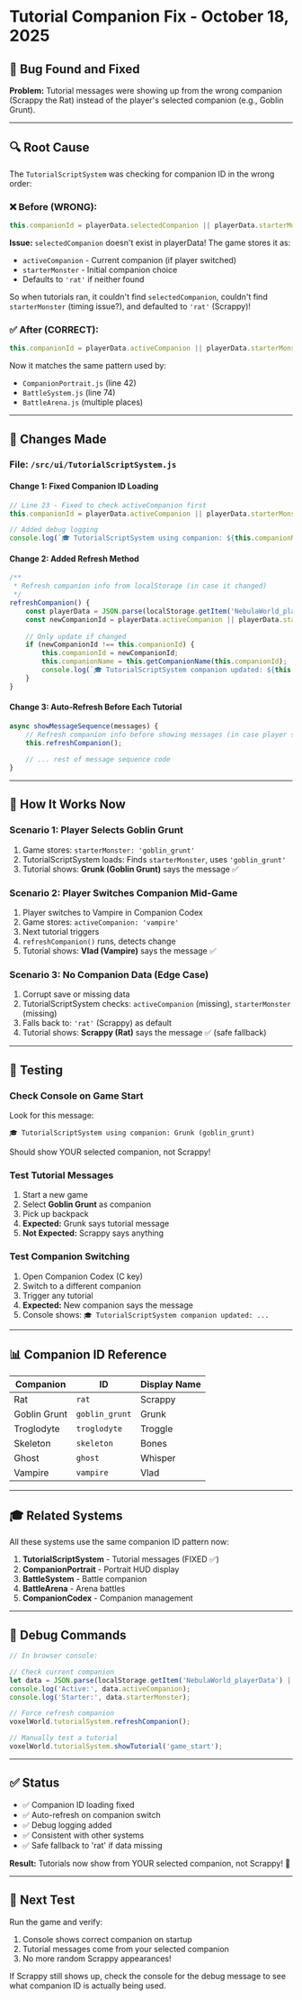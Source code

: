 # Tutorial Companion Fix - October 18, 2025

## 🐛 Bug Found and Fixed

**Problem:** Tutorial messages were showing up from the wrong companion (Scrappy the Rat) instead of the player's selected companion (e.g., Goblin Grunt).

---

## 🔍 Root Cause

The `TutorialScriptSystem` was checking for companion ID in the wrong order:

### ❌ Before (WRONG):
```javascript
this.companionId = playerData.selectedCompanion || playerData.starterMonster || 'rat';
```

**Issue:** `selectedCompanion` doesn't exist in playerData! The game stores it as:
- `activeCompanion` - Current companion (if player switched)
- `starterMonster` - Initial companion choice
- Defaults to `'rat'` if neither found

So when tutorials ran, it couldn't find `selectedCompanion`, couldn't find `starterMonster` (timing issue?), and defaulted to `'rat'` (Scrappy)!

### ✅ After (CORRECT):
```javascript
this.companionId = playerData.activeCompanion || playerData.starterMonster || 'rat';
```

Now it matches the same pattern used by:
- `CompanionPortrait.js` (line 42)
- `BattleSystem.js` (line 74)
- `BattleArena.js` (multiple places)

---

## 🔧 Changes Made

### File: `/src/ui/TutorialScriptSystem.js`

#### Change 1: Fixed Companion ID Loading
```javascript
// Line 23 - Fixed to check activeCompanion first
this.companionId = playerData.activeCompanion || playerData.starterMonster || 'rat';

// Added debug logging
console.log(`🎓 TutorialScriptSystem using companion: ${this.companionName} (${this.companionId})`);
```

#### Change 2: Added Refresh Method
```javascript
/**
 * Refresh companion info from localStorage (in case it changed)
 */
refreshCompanion() {
    const playerData = JSON.parse(localStorage.getItem('NebulaWorld_playerData') || '{}');
    const newCompanionId = playerData.activeCompanion || playerData.starterMonster || 'rat';
    
    // Only update if changed
    if (newCompanionId !== this.companionId) {
        this.companionId = newCompanionId;
        this.companionName = this.getCompanionName(this.companionId);
        console.log(`🎓 TutorialScriptSystem companion updated: ${this.companionName} (${this.companionId})`);
    }
}
```

#### Change 3: Auto-Refresh Before Each Tutorial
```javascript
async showMessageSequence(messages) {
    // Refresh companion info before showing messages (in case player switched companions)
    this.refreshCompanion();
    
    // ... rest of message sequence code
}
```

---

## 🎯 How It Works Now

### Scenario 1: Player Selects Goblin Grunt
1. Game stores: `starterMonster: 'goblin_grunt'`
2. TutorialScriptSystem loads: Finds `starterMonster`, uses `'goblin_grunt'`
3. Tutorial shows: **Grunk (Goblin Grunt)** says the message ✅

### Scenario 2: Player Switches Companion Mid-Game
1. Player switches to Vampire in Companion Codex
2. Game stores: `activeCompanion: 'vampire'`
3. Next tutorial triggers
4. `refreshCompanion()` runs, detects change
5. Tutorial shows: **Vlad (Vampire)** says the message ✅

### Scenario 3: No Companion Data (Edge Case)
1. Corrupt save or missing data
2. TutorialScriptSystem checks: `activeCompanion` (missing), `starterMonster` (missing)
3. Falls back to: `'rat'` (Scrappy) as default
4. Tutorial shows: **Scrappy (Rat)** says the message ✅ (safe fallback)

---

## 🧪 Testing

### Check Console on Game Start
Look for this message:
```
🎓 TutorialScriptSystem using companion: Grunk (goblin_grunt)
```

Should show YOUR selected companion, not Scrappy!

### Test Tutorial Messages
1. Start a new game
2. Select **Goblin Grunt** as companion
3. Pick up backpack
4. **Expected:** Grunk says tutorial message
5. **Not Expected:** Scrappy says anything

### Test Companion Switching
1. Open Companion Codex (C key)
2. Switch to a different companion
3. Trigger any tutorial
4. **Expected:** New companion says the message
5. Console shows: `🎓 TutorialScriptSystem companion updated: ...`

---

## 📊 Companion ID Reference

| Companion | ID | Display Name |
|-----------|-------|--------------|
| Rat | `rat` | Scrappy |
| Goblin Grunt | `goblin_grunt` | Grunk |
| Troglodyte | `troglodyte` | Troggle |
| Skeleton | `skeleton` | Bones |
| Ghost | `ghost` | Whisper |
| Vampire | `vampire` | Vlad |

---

## 🎓 Related Systems

All these systems use the same companion ID pattern now:

1. **TutorialScriptSystem** - Tutorial messages (FIXED ✅)
2. **CompanionPortrait** - Portrait HUD display
3. **BattleSystem** - Battle companion
4. **BattleArena** - Arena battles
5. **CompanionCodex** - Companion management

---

## 📝 Debug Commands

```javascript
// In browser console:

// Check current companion
let data = JSON.parse(localStorage.getItem('NebulaWorld_playerData') || '{}');
console.log('Active:', data.activeCompanion);
console.log('Starter:', data.starterMonster);

// Force refresh companion
voxelWorld.tutorialSystem.refreshCompanion();

// Manually test a tutorial
voxelWorld.tutorialSystem.showTutorial('game_start');
```

---

## ✅ Status

- ✅ Companion ID loading fixed
- ✅ Auto-refresh on companion switch
- ✅ Debug logging added
- ✅ Consistent with other systems
- ✅ Safe fallback to 'rat' if data missing

**Result:** Tutorials now show from YOUR selected companion, not Scrappy! 🎉

---

## 🚀 Next Test

Run the game and verify:
1. Console shows correct companion on startup
2. Tutorial messages come from your selected companion
3. No more random Scrappy appearances!

If Scrappy still shows up, check the console for the debug message to see what companion ID is actually being used.
